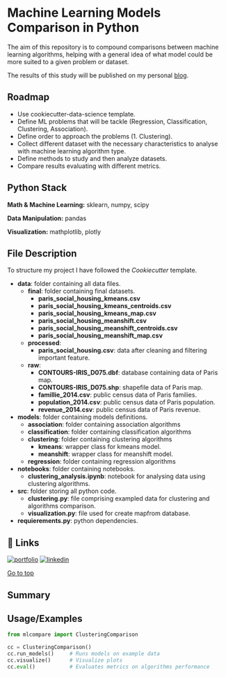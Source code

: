 
# Machine Learning Models Comparison in Python

The aim of this repository is to compound comparisons between machine learning algorithms,
helping with a general idea of what model could be more suited to a given problem or dataset.


The results of this study will be published on my personal
[blog](https://gabrielarscp.wixsite.com/gabsdatascience/blog).
## Roadmap

- Use cookiecutter-data-science template. 
- Define ML problems that will be tackle (Regression, Classification, Clustering, Association).
- Define order to approach the problems (1. Clustering).
- Collect different dataset with the necessary characteristics to analyse with machine learning algorithm type.  
- Define methods to study and then analyze datasets.
- Compare results evaluating with different metrics. 

## Python Stack

**Math & Machine Learning:** sklearn, numpy, scipy

**Data Manipulation:** pandas

**Visualization:** mathplotlib, plotly
## File Description
To structure my project I have followed the *Cookiecutter* template.

- **data**: folder containing all data files.
    - **final**: folder containing final datasets.
        - **paris_social_housing_kmeans.csv**
        - **paris_social_housing_kmeans_centroids.csv**
        - **paris_social_housing_kmeans_map.csv**
        - **paris_social_housing_meanshift.csv**
        - **paris_social_housing_meanshift_centroids.csv**
        - **paris_social_housing_meanshift_map.csv**
    - **processed**:
        - **paris_social_housing.csv**: data after cleaning and filtering important feature.
    - **raw**:
        - **CONTOURS-IRIS_D075.dbf**: database containing data of Paris map. 
        - **CONTOURS-IRIS_D075.shp**: shapefile data of Paris map. 
        - **famillie_2014.csv**: public census data of Paris families.
        - **population_2014.csv**: public census data of Paris population.
        - **revenue_2014.csv**: public census data of Paris revenue.
- **models**: folder containing models definitions.
    - **association**: folder containing association algorithms
    - **classification**: folder containing classification algorithms
    - **clustering**: folder containing clustering algorithms
        - **kmeans**: wrapper class for kmeans model.
        - **meanshift**: wrapper class for meanshift model.
    - **regression**: folder containing regression algorithms
- **notebooks**: folder containing notebooks.
    - **clustering_analysis.ipynb**: notebook for analysing data using clustering algorithms.
- **src**: folder storing all python code. 
    - **clustering.py**: file comprising exampled data for clustering and algorithms comparison. 
    - **visualization.py**: file used for create mapfrom database.
- **requierements.py**: python dependencies.

## 🔗 Links
[![portfolio](https://img.shields.io/badge/my_portfolio-000?style=for-the-badge&logo=ko-fi&logoColor=white)](https://gabrielarscp.wixsite.com/gabsdatascience/)
[![linkedin](https://img.shields.io/badge/linkedin-0A66C2?style=for-the-badge&logo=linkedin&logoColor=white)](https://www.linkedin.com/in/gabrielasanta/)


[Go to top](#TOP)
## Summary
## Usage/Examples

```python
from mlcompare import ClusteringComparison

cc = ClusteringComparison()
cc.run_models()     # Runs models on example data
cc.visualize()      # Visualize plots
cc.eval()           # Evaluates metrics on algorithms performance

```

